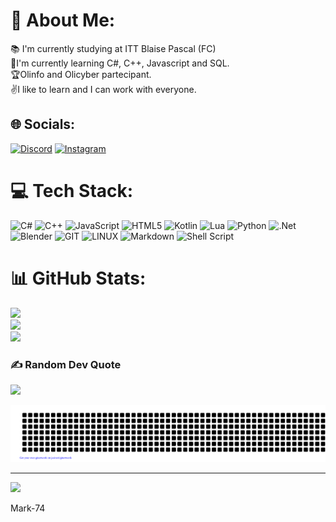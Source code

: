 # 💫 About Me:
📚 I'm currently studying at ITT Blaise Pascal (FC)<br>🌱I'm currently learning C#, C++, Javascript and SQL.<br>🏆Olinfo and Olicyber partecipant.<br>✌I like to learn and I can work with everyone.


## 🌐 Socials:
[![Discord](https://img.shields.io/badge/Discord-%237289DA.svg?logo=discord&logoColor=white)](https://discord.gg/cryingfreeman74) [![Instagram](https://img.shields.io/badge/Instagram-%23E4405F.svg?logo=Instagram&logoColor=white)](https://instagram.com/marco_blc) 

# 💻 Tech Stack:
![C#](https://img.shields.io/badge/c%23-%23239120.svg?style=for-the-badge&logo=c-sharp&logoColor=white) ![C++](https://img.shields.io/badge/c++-%2300599C.svg?style=for-the-badge&logo=c%2B%2B&logoColor=white) ![JavaScript](https://img.shields.io/badge/javascript-%23323330.svg?style=for-the-badge&logo=javascript&logoColor=%23F7DF1E) ![HTML5](https://img.shields.io/badge/html5-%23E34F26.svg?style=for-the-badge&logo=html5&logoColor=white) ![Kotlin](https://img.shields.io/badge/kotlin-%237F52FF.svg?style=for-the-badge&logo=kotlin&logoColor=white) ![Lua](https://img.shields.io/badge/lua-%232C2D72.svg?style=for-the-badge&logo=lua&logoColor=white) ![Python](https://img.shields.io/badge/python-3670A0?style=for-the-badge&logo=python&logoColor=ffdd54) ![.Net](https://img.shields.io/badge/.NET-5C2D91?style=for-the-badge&logo=.net&logoColor=white) ![Blender](https://img.shields.io/badge/blender-%23F5792A.svg?style=for-the-badge&logo=blender&logoColor=white) ![GIT](https://img.shields.io/badge/Git-fc6d26?style=for-the-badge&logo=git&logoColor=white) ![LINUX](https://img.shields.io/badge/Linux-FCC624?style=for-the-badge&logo=linux&logoColor=black) ![Markdown](https://img.shields.io/badge/markdown-%23000000.svg?style=for-the-badge&logo=markdown&logoColor=white) ![Shell Script](https://img.shields.io/badge/shell_script-%23121011.svg?style=for-the-badge&logo=gnu-bash&logoColor=white)
# 📊 GitHub Stats:
![](https://github-readme-stats.vercel.app/api?username=Mark-74&theme=vue-dark&hide_border=false&include_all_commits=false&count_private=false)<br/>
![](https://github-readme-streak-stats.herokuapp.com/?user=Mark-74&theme=vue-dark&hide_border=false)<br/>
![](https://github-readme-stats.vercel.app/api/top-langs/?username=Mark-74&theme=vue-dark&hide_border=false&include_all_commits=false&count_private=false&layout=compact)

### ✍️ Random Dev Quote
![](https://quotes-github-readme.vercel.app/api?type=horizontal&theme=radical)

![gitartwork](gitartwork.svg)

---
[![](https://visitcount.itsvg.in/api?id=Mark-74&icon=0&color=0)](https://visitcount.itsvg.in)

<!-- Proudly created with GPRM ( https://gprm.itsvg.in ) --> Mark-74
